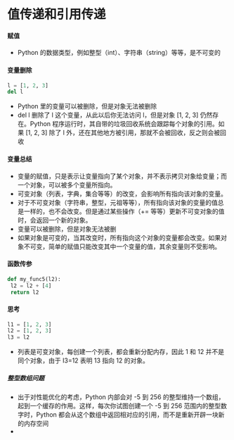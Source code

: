 # 值传递和引用传递

#### 赋值
* Python 的数据类型，例如整型（int）、字符串（string）等等，是不可变的

#### 变量删除
```python
l = [1, 2, 3]
del l
```
* Python 里的变量可以被删除，但是对象无法被删除
* del l 删除了 l 这个变量，从此以后你无法访问 l，但是对象 [1, 2, 3] 仍然存在。Python 程序运行时，其自带的垃圾回收系统会跟踪每个对象的引用。如果 [1, 2, 3] 除了 l 外，还在其他地方被引用，那就不会被回收，反之则会被回收

#### 变量总结
* 变量的赋值，只是表示让变量指向了某个对象，并不表示拷贝对象给变量；而一个对象，可以被多个变量所指向。
* 可变对象（列表，字典，集合等等）的改变，会影响所有指向该对象的变量。
* 对于不可变对象（字符串，整型，元祖等等），所有指向该对象的变量的值总是一样的，也不会改变。但是通过某些操作（+= 等等）更新不可变对象的值时，会返回一个新的对象。
* 变量可以被删除，但是对象无法被删
* 如果对象是可变的，当其改变时，所有指向这个对象的变量都会改变。如果对象不可变，简单的赋值只能改变其中一个变量的值，其余变量则不受影响。

#### 函数传参
```python
def my_func5(l2):
 l2 = l2 + [4]
 return l2
```

#### 思考
```python
l1 = [1, 2, 3]
l2 = [1, 2, 3]
l3 = l2
```
* 列表是可变对象，每创建一个列表，都会重新分配内存，因此 1 和 12 并不是同个对象，由于 I3=12 表明 13 指向 12 的对象。

##### 整型数组问题
* 出于对性能优化的考虑，Python 内部会对 -5 到 256 的整型维持一个数组，起到一个缓存的作用。这样，每次你试图创建一个 -5 到 256 范围内的整型数字时，Python 都会从这个数组中返回相对应的引用，而不是重新开辟一块新的内存空间
* 